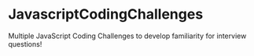# JavascriptCodingChallenges
Multiple JavaScript Coding Challenges to develop familiarity for interview questions!
